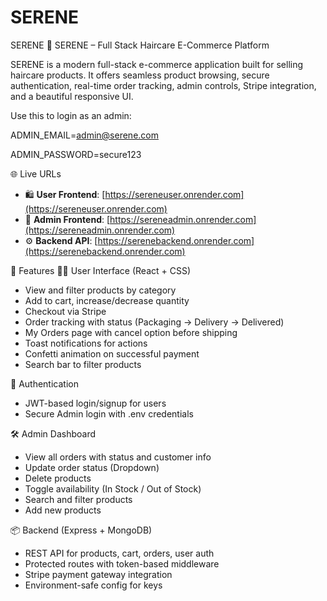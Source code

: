 # SERENE
SERENE 
🧴 SERENE – Full Stack Haircare E-Commerce Platform

SERENE is a modern full-stack e-commerce application built for selling haircare products. It offers seamless product browsing, secure authentication, real-time order tracking, admin controls, Stripe integration, and a beautiful responsive UI.

Use this to login as an admin:

ADMIN_EMAIL=admin@serene.com

ADMIN_PASSWORD=secure123


🌐 Live URLs

- 🛍️ **User Frontend**: [https://sereneuser.onrender.com](https://sereneuser.onrender.com)
- 🔐 **Admin Frontend**: [https://sereneadmin.onrender.com](https://sereneadmin.onrender.com)
- ⚙️ **Backend API**: [https://serenebackend.onrender.com](https://serenebackend.onrender.com)

🚀 Features
👩‍💼 User Interface (React + CSS)
- View and filter products by category
- Add to cart, increase/decrease quantity
- Checkout via Stripe
- Order tracking with status (Packaging → Delivery → Delivered)
- My Orders page with cancel option before shipping
- Toast notifications for actions
- Confetti animation on successful payment
- Search bar to filter products

🔐 Authentication
- JWT-based login/signup for users
- Secure Admin login with .env credentials

🛠️ Admin Dashboard
- View all orders with status and customer info
- Update order status (Dropdown)
- Delete products
- Toggle availability (In Stock / Out of Stock)
- Search and filter products
- Add new products

📦 Backend (Express + MongoDB)
- REST API for products, cart, orders, user auth
- Protected routes with token-based middleware
- Stripe payment gateway integration
- Environment-safe config for keys



